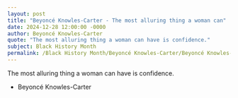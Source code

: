 ```yaml
---
layout: post
title: "Beyoncé Knowles-Carter - The most alluring thing a woman can"
date: 2024-12-28 12:00:00 -0000
author: Beyoncé Knowles-Carter
quote: "The most alluring thing a woman can have is confidence."
subject: Black History Month
permalink: /Black History Month/Beyoncé Knowles-Carter/Beyoncé Knowles-Carter - The most alluring thing a woman can
---
```


The most alluring thing a woman can have is confidence.

- Beyoncé Knowles-Carter
